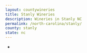 ```yaml
---
layout: countywineries
title: Stanly Wineries
description: Wineries in Stanly NC
permalink: /north-carolina/stanly/
county: stanly
state: nc
---
```

-
